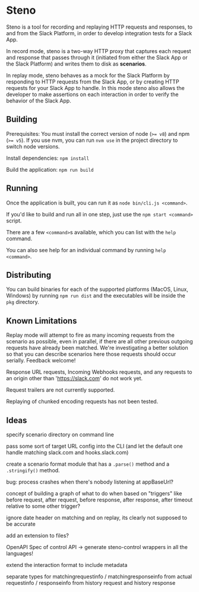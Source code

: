 # Steno

Steno is a tool for recording and replaying HTTP requests and responses, to and from the Slack Platform, in order to
develop integration tests for a Slack App.

In record mode, steno is a two-way HTTP proxy that captures each request and response that passes through it (initiated
from either the Slack App or the Slack Platform) and writes them to disk as **scenarios**.

In replay mode, steno behaves as a mock for the Slack Platform by responding to HTTP requests from the Slack App, or by
creating HTTP requests for your Slack App to handle. In this mode steno also allows the developer to make assertions on
each interaction in order to verify the behavior of the Slack App.

## Building

Prerequisites: You must install the correct version of node (`>= v8`) and npm (`>= v5`). If you use nvm, you can run
`nvm use` in the project directory to switch node versions.

Install dependencies: `npm install`

Build the application: `npm run build`

## Running

Once the application is built, you can run it as `node bin/cli.js <command>`.

If you'd like to build and run all in one step, just use the `npm start <command>` script.

There are a few `<command>`s available, which you can list with the `help` command.

You can also see help for an individual command by running `help <command>`.

## Distributing

You can build binaries for each of the supported platforms (MacOS, Linux, Windows) by running `npm run dist` and
the executables will be inside the `pkg` directory.

## Known Limitations

Replay mode will attempt to fire as many incoming requests from the scenario as possible, even in parallel, if there
are all other previous outgoing requests have already been matched. We're investigating a better solution so that
you can describe scenarios here those requests should occur serially. Feedback welcome!

Response URL requests, Incoming Webhooks requests, and any requests to an origin other than 'https://slack.com' do not
work yet.

Request trailers are not currently supported.

Replaying of chunked encoding requests has not been tested.


## Ideas

specify scenario directory on command line

pass some sort of target URL config into the CLI (and let the default one handle matching slack.com and hooks.slack.com)

create a scenario format module that has a `.parse()` method and a `.stringify()` method.

bug: process crashes when there's nobody listening at appBaseUrl?

concept of building a graph of what to do when based on "triggers" like before request, after request, before response, after response, after timeout relative to some other trigger?

ignore date header on matching and on replay, its clearly not supposed to be accurate

add an extension to files?

OpenAPI Spec of control API -> generate steno-control wrappers in all the languages!

extend the interaction format to include metadata

separate types for matchingrequestinfo / matchingresponseinfo from actual requestinfo / responseinfo from history request and history response
